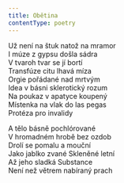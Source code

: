 ```yaml
---
title: Obětina
contentType: poetry
---
```


<section>

Už není na štuk natož na mramor  
I múze z gypsu došla sádra  
V tvaroh tvar se jí bortí  
Transfúze citu lhavá míza  
Orgie pořádané nad mrtvým  
Idea v básni sklerotický rozum  
Na poukaz v apatyce koupený  
Místenka na vlak do las pegas  
Protéza pro invalidy

A tělo básně pochlórované  
V hromadném hrobě bez ozdob  
Drolí se pomalu a mouční  
Jako jablko zvané Skleněné letní  
Až jeho sladká Substance  
Není než větrem nabíraný prach

</section>
